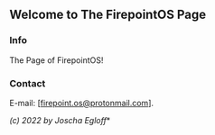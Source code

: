## Welcome to The FirepointOS Page

### Info

The Page of FirepointOS!

### Contact

E-mail:  [firepoint.os@protonmail.com].

*(c) 2022 by Joscha Egloff**
